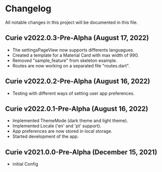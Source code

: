 # Changelog

All notable changes in this project will be documented in this file.

## Curie v2022.0.3-Pre-Alpha (August 17, 2022)

- The settingsPageView now supports differents languagues.
- Created a template for a Material Card with max width of 990.
- Removed "sample_feature" from skeleton example.
- Routes are now working on a separated file "routes.dart".

## Curie v2022.0.2-Pre-Alpha (August 16, 2022)

- Testing with different ways of setting user app preferences.

## Curie v2022.0.1-Pre-Alpha (August 16, 2022)

- Implemented ThemeMode (dark theme and light theme).
- Implemented Locale ('en' and 'pt' support).
- App preferences are now stored in local storage.
- Started development of the app.

## Curie v2021.0.0-Pre-Alpha (December 15, 2021)

- initial Config
